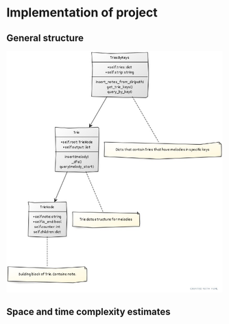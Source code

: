 # Implementation of project

## General structure 

![Structure diagram](images/diagram.jpg)



## Space and time complexity estimates

